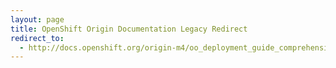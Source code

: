 ```yaml
---
layout: page
title: OpenShift Origin Documentation Legacy Redirect
redirect_to:
  - http://docs.openshift.org/origin-m4/oo_deployment_guide_comprehensive.html
---
```

